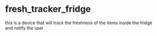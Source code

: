 # fresh_tracker_fridge
this is a device that will track the freshness of the items inside the fridge and notify the user
